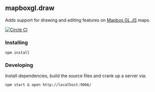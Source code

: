 mapboxgl.draw
---

Adds support for drawing and editing features on [Mapbox GL JS](https://www.mapbox.com/mapbox-gl-js/) 
maps.

[![Circle CI](https://circleci.com/gh/mapbox/gl-draw.svg?style=svg&circle-token=4824a281fabf173154f542867cb39a7fa6c1c8a4)](https://circleci.com/gh/mapbox/gl-draw)

### Installing 

    npm install

### Developing 

Install dependencies, build the source files and crank up a server via:

    npm start & open http://localhost:9966/

